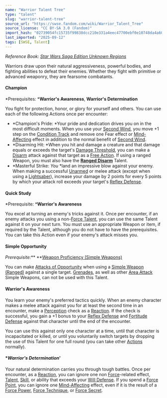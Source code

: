 ```yaml
---
name: "Warrior Talent Tree"
type: "talent"
slug: "warrior-talent-tree"
source_url: "https://swse.fandom.com/wiki/Warrior_Talent_Tree"
source_license: "CC BY-SA 3.0 (Fandom)"
import_hash: "02739054fc15735f99838dcc210e331a4eec47700ebf0e10748da4a60e3562af"
last_imported: "2025-09-12"
tags: [SWSE, Talent]
---
```

*Reference Book: [Star Wars Saga Edition Unknown Regions](https://swse.fandom.com/wiki/Star_Wars_Saga_Edition_Unknown_Regions)*

Warriors draw upon their natural aggressiveness, powerful bodies, and fighting abilities to defeat their enemies. Whether they fight with primitive or advanced weaponry, they are fearsome combatants.

#### **Champion**
*Prerequisites: ***Warrior's Awareness**, **Warrior's Determination**

You fight for protection, honor, or glory for yourself and others. You can use each of the following Actions once per encounter:
- *Champion's Pride: *Your pride and dedication drives you on in the most difficult moments. When you use your [Second Wind](https://swse.fandom.com/wiki/Second_Wind), you move +1 step on the [Condition Track](https://swse.fandom.com/wiki/Condition_Track) and remove one Fear effect or [Mind-Affecting](https://swse.fandom.com/wiki/Mind-Affecting) effect in addition to the normal benefit of [Second Wind](https://swse.fandom.com/wiki/Second_Wind).
- *Disarming Hit: *When you hit and damage a creature and that damage equals or exceeds the target's [Damage Threshold](https://swse.fandom.com/wiki/Damage_Threshold), you can make a [Disarm](https://swse.fandom.com/wiki/Disarm) attack against that target as a [Free Action](https://swse.fandom.com/wiki/Free_Action). If using a ranged Weapon, you must also have the **[Ranged Disarm](https://swse.fandom.com/wiki/Ranged_Disarm)** Talent.
- *Masterful Strike: *You* *land an impressive blow against your enemy. When making a successful [Unarmed](https://swse.fandom.com/wiki/Unarmed) or melee attack (except when using a [Lightsaber](https://swse.fandom.com/wiki/Lightsaber)), increase your damage by 2 points for every 5 points by which your attack roll exceeds your target's [Reflex Defense](https://swse.fandom.com/wiki/Reflex_Defense).

#### **Quick Study**
*Prerequisite: ***Warrior's Awareness**

You excel at turning an enemy's tricks against it. Once per encounter, if an enemy attacks you using a non-[Force Talent](https://swse.fandom.com/wiki/Force_Talent), you can use the same Talent against it on your next turn. You must use an appropriate Weapon or item, if required by the Talent, although you do not have to have the prerequisites. You can take this Action even if your enemy's attack misses you.

#### **Simple Opportunity**
*Prerequisite:*** **[Weapon Proficiency (Simple Weapons)](https://swse.fandom.com/wiki/Weapon_Proficiency_(Simple_Weapons))

You can make [Attacks of Opportunity](https://swse.fandom.com/wiki/Attacks_of_Opportunity) when using a [Simple Weapon (Ranged)](https://swse.fandom.com/wiki/Simple_Weapon_(Ranged)) against a single target. [Grenades](https://swse.fandom.com/wiki/Grenades), as well as other [Area Attack](https://swse.fandom.com/wiki/Area_Attack) Simple Weapons, can not be used with this Talent. 

#### **Warrior's Awareness**
You learn your enemy's preferred tactics quickly. When an enemy character makes a melee attack against you for at least the second time in an encounter, make a [Perception](https://swse.fandom.com/wiki/Perception) check as a [Reaction](https://swse.fandom.com/wiki/Reaction). If the check is successful, you gain a +1 bonus to your [Reflex Defense](https://swse.fandom.com/wiki/Reflex_Defense) and [Fortitude Defense](https://swse.fandom.com/wiki/Fortitude_Defense) against that character until the end of the encounter.

You can use this against only one character at a time, until that character is incapacitated or killed, or until you voluntarily switch targets by dropping the use of this Talent for one full round (you can take other [Actions](https://swse.fandom.com/wiki/Actions) normally).

#### **Warrior's Determination*'
Your natural determination carries you through tough battles. Once per encounter, as a [Reaction](https://swse.fandom.com/wiki/Reaction), you can ignore one non [Force](https://swse.fandom.com/wiki/Force)-related effect, [Talent](https://swse.fandom.com/wiki/Talent), [Skill](https://swse.fandom.com/wiki/Skill), or ability that exceeds your [Will Defense](https://swse.fandom.com/wiki/Will_Defense). If you spend a [Force Point](https://swse.fandom.com/wiki/Force_Point), you can ignore one [Mind-Affecting](https://swse.fandom.com/wiki/Mind-Affecting) effect, even if it is the result of a [Force Power](https://swse.fandom.com/wiki/Force_Power), [Force Technique](https://swse.fandom.com/wiki/Force_Technique), or [Force Secret](https://swse.fandom.com/wiki/Force_Secret).